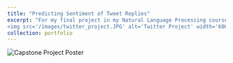 ```yaml
---
title: "Predicting Sentiment of Tweet Replies"
excerpt: "For my final project in my Natural Language Processing course, I chose to reproduce a study that sought to predict the aggregate sentiment of a given tweet's replies (as positive, neutral, or negative). I used both a Bi-LSTM and a CNN model for this task. Overall, I was able to come within 2% of the top published results, with the Bi-LSTM slightly outperfomring the CNN on a hand-labeled test set. <br/>
<img src='/images/twitter_project.JPG' alt='Twitter Project' width='600' height='600'>"
collection: portfolio
---
```


<!DOCTYPE html>
<html>
<head>
  <style>
    .click-to-zoom {
      position: relative;
      width: 300px; /* Set the initial width */
      transition: width 0.3s ease;
      cursor: pointer;
    }

    .click-to-zoom img {
      width: 100%;
      height: auto;
    }
  </style>
</head>
<body>

<div class="click-to-zoom" onclick="toggleZoom(this)">
  <img src="{{ "/images/Group_10_Capstone_Poster.jpg" | relative_url }}" alt="Capstone Project Poster">
</div>

<script>
  function toggleZoom(element) {
    if (element.style.width === '100%') {
      element.style.width = '600px'; /* Set the expanded width */
    } else {
      element.style.width = '100%';
    }
  }
</script>

</body>
</html>


<!-- <style>
  .zoom-container {
    overflow: hidden;
    width: 1000px; /* Set the width of the zoom container */
    height: 1000px; /* Set the height of the zoom container */
  }

  .zoom-image {
    width: 100%;
    height: 100%;
    transition: transform 0.3s;
  }

  .zoom-container:hover .zoom-image {
    transform: scale(1.5); /* Zoom in by 50% on hover */
    transform-origin: center center; /* Zoom from the center */
  }
</style>

<script>
  const container = document.querySelector('.zoom-container');
  const image = document.querySelector('.zoom-image');

  container.addEventListener('mousemove', (e) => {
    const rect = container.getBoundingClientRect();
    const offsetX = e.clientX - rect.left;
    const offsetY = e.clientY - rect.top;
    const percentX = offsetX / container.offsetWidth;
    const percentY = offsetY / container.offsetHeight;
    
    image.style.transformOrigin = `${percentX * 100}% ${percentY * 100}%`;
  });
</script>


<div class="zoom-container">
  <img src="{{ "/images/Group_10_Capstone_Poster.jpg" | relative_url }}" alt="Capstone Project Poster" class="zoom-image">
</div> -->

<!-- Zoomed image

<style>
  .centered-image {
    display: block;
    margin: 0 auto;
    max-width: 100%; /* Ensure the image doesn't exceed the viewport width */
    transition: transform 0.3s; /* Add smooth transition for zoom effect */
  }

  .centered-image:hover {
    transform: scale(1.7); /* Zoom in by 20% on hover */
  }
</style>

<img src="{{ "/images/Group_10_Capstone_Poster.jpg" | relative_url }}" alt="Capstone Project Poster" width="1000" height="1000" class="centered-image"> -->

<!-- Regular image -->

<!-- <img src="{{ "/images/NLP_Twitter_Project_Poster.jpg" | relative_url }}" alt="Twitter Project Poster" width="1250" height="1250" class="centered-image"> -->
